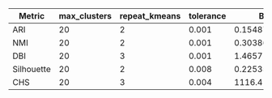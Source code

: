 | Metric | max_clusters | repeat_kmeans | tolerance | Best Value |
|---|---|---|---|---|
| ARI | 20 | 2 | 0.001 | 0.1548702110929352 |
| NMI | 20 | 2 | 0.001 | 0.303862666312928 |
| DBI | 20 | 3 | 0.001 | 1.4657190223743986 |
| Silhouette | 20 | 2 | 0.008 | 0.2253599388503344 |
| CHS | 20 | 3 | 0.004 | 1116.4146705468272 |